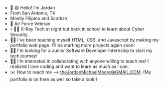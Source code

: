 - 👋 :smile: Hello! I’m Jordan
- From San Antonio, TX
- Mostly Filipino and Scottish 
- :muscle: Air Force Veteran
- :skull: :man_student: X-Ray Tech at night but back in school to learn about Cyber Security.
- :man_technologist: I've been teaching myself HTML, CSS, and Javascript by making my portfolio web page. I'll be starting more projects again soon!
- :raising_hand_man: I'm looking for a Junior Software Developer Internship to start my tech journey!
- :bowing_man: I'm interested in collaborating with anyone willing to teach me! I realized I love coding and want to learn as much as I can.
- :envelope: How to reach me --> theJordanMichaelMoore@GMAIL.COM. (My portfolio is on here as well so take a look!)


